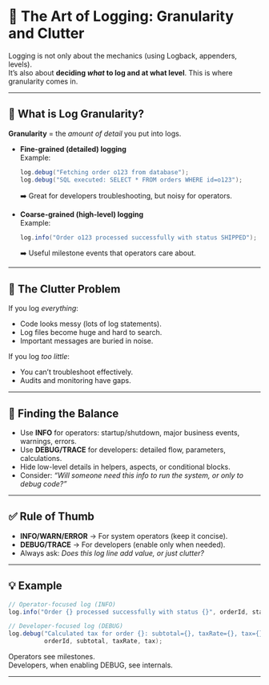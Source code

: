 # 🎨 The Art of Logging: Granularity and Clutter

Logging is not only about the mechanics (using Logback, appenders, levels).  
It’s also about **deciding *what* to log and at what level**. This is where granularity comes in.

---

## 🔎 What is Log Granularity?
**Granularity** = the *amount of detail* you put into logs.

- **Fine-grained (detailed) logging**  
  Example:  
  ```java
  log.debug("Fetching order o123 from database");
  log.debug("SQL executed: SELECT * FROM orders WHERE id=o123");
  ```
  ➡️ Great for developers troubleshooting, but noisy for operators.

- **Coarse-grained (high-level) logging**  
  Example:  
  ```java
  log.info("Order o123 processed successfully with status SHIPPED");
  ```
  ➡️ Useful milestone events that operators care about.

---

## 🧹 The Clutter Problem
If you log *everything*:
- Code looks messy (lots of log statements).
- Log files become huge and hard to search.
- Important messages are buried in noise.

If you log *too little*:
- You can’t troubleshoot effectively.
- Audits and monitoring have gaps.

---

## 🎯 Finding the Balance
- Use **INFO** for operators: startup/shutdown, major business events, warnings, errors.
- Use **DEBUG/TRACE** for developers: detailed flow, parameters, calculations.
- Hide low-level details in helpers, aspects, or conditional blocks.
- Consider: *“Will someone need this info to run the system, or only to debug code?”*

---

## ✅ Rule of Thumb
- **INFO/WARN/ERROR** → For system operators (keep it concise).  
- **DEBUG/TRACE** → For developers (enable only when needed).  
- Always ask: *Does this log line add value, or just clutter?*

---

## 💡 Example
```java
// Operator-focused log (INFO)
log.info("Order {} processed successfully with status {}", orderId, status);

// Developer-focused log (DEBUG)
log.debug("Calculated tax for order {}: subtotal={}, taxRate={}, tax={}", 
          orderId, subtotal, taxRate, tax);
```

Operators see milestones.  
Developers, when enabling DEBUG, see internals.

---

